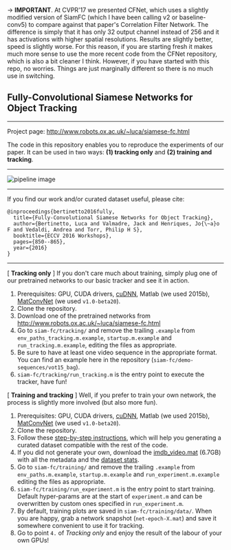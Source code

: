 →  **IMPORTANT**. At CVPR'17 we presented CFNet, which uses a slightly modified version of SiamFC (which I have been calling v2 or baseline-conv5) to compare against that paper's Correlation Filter Network.
The difference is simply that it has only 32 output channel instead of 256 and it has activations with higher spatial resolutions. Results are slightly better, speed is slightly worse.
For this reason, if you are starting fresh it makes much more sense to use the more recent code from the CFNet repository, which is also a bit cleaner I think.
However, if you have started with this repo, no worries. Things are just marginally different so there is no much use in switching.

## Fully-Convolutional Siamese Networks for Object Tracking
- - - -
Project page: <http://www.robots.ox.ac.uk/~luca/siamese-fc.html>

The code in this repository enables you to reproduce the experiments of our paper.
It can be used in two ways: **(1) tracking only** and **(2) training and tracking**.
- - - -

![pipeline image][logo]

[logo]: http://www.robots.ox.ac.uk/~luca/stuff/siamesefc_conv-explicit_small.jpg "Pipeline image"
- - - -
If you find our work and/or curated dataset useful, please cite:
```
@inproceedings{bertinetto2016fully,
  title={Fully-Convolutional Siamese Networks for Object Tracking},
  author={Bertinetto, Luca and Valmadre, Jack and Henriques, Jo{\~a}o F and Vedaldi, Andrea and Torr, Philip H S},
  booktitle={ECCV 2016 Workshops},
  pages={850--865},
  year={2016}
}
```
- - - -

[ **Tracking only** ] If you don't care much about training, simply plug one of our pretrained networks to our basic tracker and see it in action.
  1. Prerequisites: GPU, CUDA drivers, [cuDNN](https://developer.nvidia.com/cudnn), Matlab (we used 2015b), [MatConvNet](http://www.vlfeat.org/matconvnet/install/) (we used `v1.0-beta20`).
  2. Clone the repository.
  3. Download one of the pretrained networks from <http://www.robots.ox.ac.uk/~luca/siamese-fc.html>
  4. Go to `siam-fc/tracking/` and remove the trailing `.example` from `env_paths_tracking.m.example`, `startup.m.example` and `run_tracking.m.example`, editing the files as appropriate.
  5. Be sure to have at least one video sequence in the appropriate format. You can find an example here in the repository (`siam-fc/demo-sequences/vot15_bag`).
  6. `siam-fc/tracking/run_tracking.m` is the entry point to execute the tracker, have fun!

 [ **Training and tracking** ] Well, if you prefer to train your own network, the process is slightly more involved (but also more fun).
  1. Prerequisites: GPU, CUDA drivers, [cuDNN](https://developer.nvidia.com/cudnn), Matlab (we used 2015b), [MatConvNet](http://www.vlfeat.org/matconvnet/install/) (we used `v1.0-beta20`).
  2. Clone the repository.
  3. Follow these [step-by-step instructions](https://github.com/bertinetto/siamese-fc/tree/master/ILSVRC15-curation), which will help you generating a curated dataset compatible with the rest of the code.  
  4. If you did not generate your own, download the [imdb_video.mat](http://bit.ly/imdb_video) (6.7GB) with all the metadata and the [dataset stats](http://bit.ly/imdb_video_stats).
  5. Go to `siam-fc/training/` and remove the trailing `.example` from `env_paths.m.example`, `startup.m.example` and `run_experiment.m.example` editing the files as appropriate.
  6. `siam-fc/training/run_experiment.m` is the entry point to start training. Default hyper-params are at the start of `experiment.m` and can be overwritten by custom ones specified in `run_experiment.m`.
  7. By default, training plots are saved in `siam-fc/training/data/`. When you are happy, grab a network snapshot (`net-epoch-X.mat`) and save it somewhere convenient to use it for tracking.
  8. Go to point `4.` of <i>Tracking only</i> and enjoy the result of the labour of your own GPUs!
	
